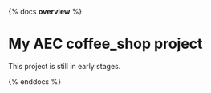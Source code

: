 {% docs __overview__ %}
# My AEC coffee_shop project

This project is still in early stages. 

{% enddocs %}